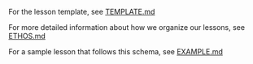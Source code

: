 For the lesson template, see [TEMPLATE.md](docs/TEMPLATE.md)

For more detailed information about how we organize our lessons, see [ETHOS.md](dics.ETHOS.md)

For a sample lesson that follows this schema, see [EXAMPLE.md](docs/LESSON.md)